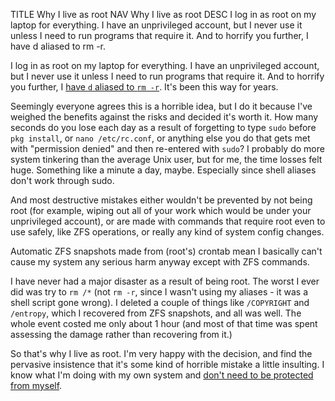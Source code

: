 TITLE Why I live as root
NAV Why I live as root
DESC I log in as root on my laptop for everything. I have an unprivileged account, but I never use it unless I need to run programs that require it. And to horrify you further, I have d aliased to rm -r.

I log in as root on my laptop for everything. I have an unprivileged account, but I never use it unless I need to run programs that require it. And to horrify you further, I <a href="https://github.com/yujiri8/configs">have <code>d</code> aliased to <code>rm -r</code></a>. It's been this way for years.

Seemingly everyone agrees this is a horrible idea, but I do it because I've weighed the benefits against the risks and decided it's worth it. How many seconds do you lose each day as a result of forgetting to type `sudo` before `pkg install`, or `nano /etc/rc.conf`, or anything else you do that gets met with "permission denied" and then re-entered with `sudo`? I probably do more system tinkering than the average Unix user, but for me, the time losses felt huge. Something like a minute a day, maybe. Especially since shell aliases don't work through sudo.

And most destructive mistakes either wouldn't be prevented by not being root (for example, wiping out all of your work which would be under your unprivileged account), or are made with commands that require root even to use safely, like ZFS operations, or really any kind of system config changes.

Automatic ZFS snapshots made from (root's) crontab mean I basically can't cause my system any serious harm anyway except with ZFS commands.

I have never had a major disaster as a result of being root. The worst I ever did was try to `rm /*` (not `rm -r`, since I wasn't using my aliases - it was a shell script gone wrong). I deleted a couple of things like `/COPYRIGHT` and `/entropy`, which I recovered from ZFS snapshots, and all was well. The whole event costed me only about 1 hour (and most of that time was spent assessing the damage rather than recovering from it.)

So that's why I live as root. I'm very happy with the decision, and find the pervasive insistence that it's some kind of horrible mistake a little insulting. I know what I'm doing with my own system and [don't need to be protected from myself](safety_choice).
